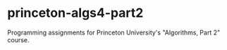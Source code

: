 # princeton-algs4-part2


Programming assignments for Princeton University's "Algorithms, Part 2" course.

